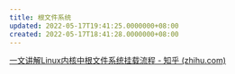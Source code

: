 ```yaml
---
title: 根文件系统
updated: 2022-05-17T19:41:25.0000000+08:00
created: 2022-05-17T18:41:28.0000000+08:00
---
```


[一文讲解Linux内核中根文件系统挂载流程 - 知乎 (zhihu.com)](https://zhuanlan.zhihu.com/p/489819324)

